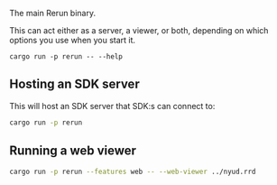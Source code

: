 The main Rerun binary.

This can act either as a server, a viewer, or both, depending on which options you use when you start it.

`cargo run -p rerun -- --help`

## Hosting an SDK server
This will host an SDK server that SDK:s can connect to:

```sh
cargo run -p rerun
```

## Running a web viewer
```sh
cargo run -p rerun --features web -- --web-viewer ../nyud.rrd
```
